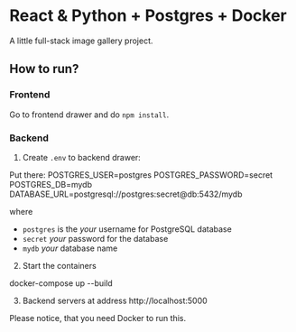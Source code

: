 # React & Python + Postgres + Docker

A little full-stack image gallery project.

## How to run?

### Frontend

Go to frontend drawer and do `npm install`.

### Backend

1. Create `.env` to backend drawer:

Put there:
POSTGRES_USER=postgres
POSTGRES_PASSWORD=secret
POSTGRES_DB=mydb
DATABASE_URL=postgresql://postgres:secret@db:5432/mydb

where

- `postgres` is the _your_ username for PostgreSQL database
- `secret` _your_ password for the database
- `mydb` _your_ database name

2. Start the containers

docker-compose up --build

3. Backend servers at address http://localhost:5000

Please notice, that you need Docker to run this.
